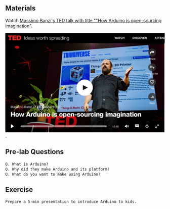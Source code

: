 ## Materials 

Watch [Massimo Banzi's TED talk with title ""How Arduino is open-sourcing imagination"](https://www.ted.com/talks/massimo_banzi_how_arduino_is_open_sourcing_imagination).

[![TED](TED-Banzi.png)](https://www.ted.com/talks/massimo_banzi_how_arduino_is_open_sourcing_imagination).



## Pre-lab Questions
```
Q. What is Arduino? 
Q. Why did they make Arduino and its platform?
Q. What do you want to make using Arduino?
```

## Exercise
```
Prepare a 5-min presentation to introduce Arduino to kids.
```
